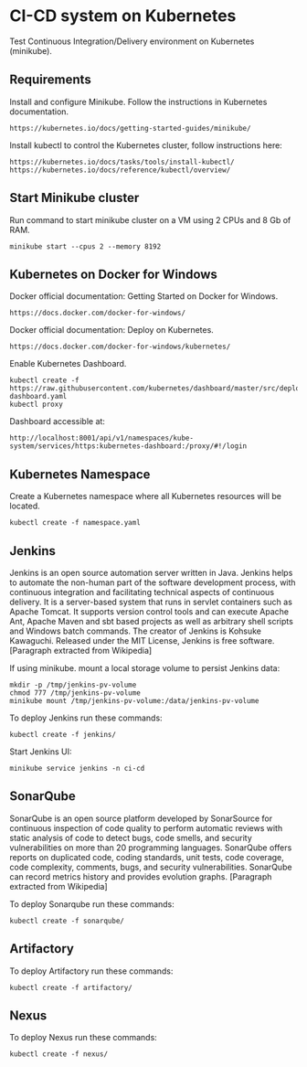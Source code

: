 # CI-CD system on Kubernetes #

Test Continuous Integration/Delivery environment on Kubernetes (minikube).

## Requirements ##

Install and configure Minikube. Follow the instructions in Kubernetes documentation.

    https://kubernetes.io/docs/getting-started-guides/minikube/

Install kubectl to control the Kubernetes cluster, follow instructions here:

    https://kubernetes.io/docs/tasks/tools/install-kubectl/
    https://kubernetes.io/docs/reference/kubectl/overview/

## Start Minikube cluster ##

Run command to start minikube cluster on a VM using 2 CPUs and 8 Gb of RAM.

    minikube start --cpus 2 --memory 8192

## Kubernetes on Docker for Windows ##

Docker official documentation: Getting Started on Docker for Windows.

    https://docs.docker.com/docker-for-windows/

Docker official documentation: Deploy on Kubernetes.

    https://docs.docker.com/docker-for-windows/kubernetes/

Enable Kubernetes Dashboard.

    kubectl create -f https://raw.githubusercontent.com/kubernetes/dashboard/master/src/deploy/recommended/kubernetes-dashboard.yaml
    kubectl proxy

Dashboard accessible at:

    http://localhost:8001/api/v1/namespaces/kube-system/services/https:kubernetes-dashboard:/proxy/#!/login

## Kubernetes Namespace ##

Create a Kubernetes namespace where all Kubernetes resources will be located.

    kubectl create -f namespace.yaml

## Jenkins ##

Jenkins is an open source automation server written in Java. Jenkins helps to automate the non-human part of the software development process, with continuous integration and facilitating technical aspects of continuous delivery. It is a server-based system that runs in servlet containers such as Apache Tomcat. It supports version control tools and can execute Apache Ant, Apache Maven and sbt based projects as well as arbitrary shell scripts and Windows batch commands. The creator of Jenkins is Kohsuke Kawaguchi. Released under the MIT License, Jenkins is free software. [Paragraph extracted from Wikipedia]

If using minikube. mount a local storage volume to persist Jenkins data:

    mkdir -p /tmp/jenkins-pv-volume
    chmod 777 /tmp/jenkins-pv-volume
    minikube mount /tmp/jenkins-pv-volume:/data/jenkins-pv-volume

To deploy Jenkins run these commands:
    
    kubectl create -f jenkins/

Start Jenkins UI:

    minikube service jenkins -n ci-cd

## SonarQube ##

SonarQube is an open source platform developed by SonarSource for continuous inspection of code quality to perform automatic reviews with static analysis of code to detect bugs, code smells, and security vulnerabilities on more than 20 programming languages. SonarQube offers reports on duplicated code, coding standards, unit tests, code coverage, code complexity, comments, bugs, and security vulnerabilities. SonarQube can record metrics history and provides evolution graphs. [Paragraph extracted from Wikipedia]

To deploy Sonarqube run these commands:

    kubectl create -f sonarqube/

## Artifactory ##

To deploy Artifactory run these commands:

    kubectl create -f artifactory/

## Nexus ##

To deploy Nexus run these commands:

    kubectl create -f nexus/